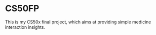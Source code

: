 # CS50FP
This is my CS50x final project, which aims at providing simple medicine interaction insights.
